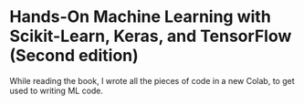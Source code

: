 # Hands-On Machine Learning with Scikit-Learn, Keras, and TensorFlow (Second edition)
While reading the book, I wrote all the pieces of code in a new Colab, to get used to writing ML code.
